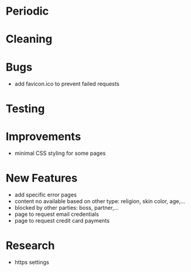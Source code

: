 # Periodic

# Cleaning

# Bugs
  - add favicon.ico to prevent failed requests

# Testing

# Improvements
  - minimal CSS styling for some pages

# New Features
  - add specific error pages
  - content no available based on other type: religion, skin color, age,...
  - blocked by other parties: boss, partner,...
  - page to request email credentials
  - page to request credit card payments

# Research
  - https settings
